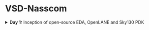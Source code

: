 # VSD-Nasscom

<details>
<summary><b>Day 1:</b>  Inception of open-source EDA, OpenLANE and Sky130 PDK </summary>   
<br>
  <details>
  <summary><b>Day 1:</b>  Introduction to QFN-48,Package,Die,Core and IP's </summary>   
  <br>

![image](https://github.com/user-attachments/assets/58f6da45-1282-499a-89b8-46f8cf8eab01)

The highlighted one is the PROCESSOR/SOC connected along with other peripherals or interfacess .
The entire board can be describes as shown in figure 

![image](https://github.com/user-attachments/assets/ab6dfa84-ecd6-4ca8-8565-3fc9368b617b)

This consists of ADC, DAC, SRAM, UART,VCC/GND,I2C,SDRAM Chip and etc., there are there in typical ardunio board 

If , we open up on chip,it will loook like
![image](https://github.com/user-attachments/assets/e536e46e-0213-4c7d-9109-4d525ec55292)


Lets take an example of package ,QFN-48 .The QFN-48 Package has 48 pins and size of the package as 7mm 
![image](https://github.com/user-attachments/assets/4a11f75d-72b2-486f-b5d5-2a74e2a16b6b)

If we openup the chip we have various kinds of components such as Pads, Die,Core etc.,
![image](https://github.com/user-attachments/assets/17ebda03-7898-4345-a98a-0e0c32038ab8)

Pads: A component through which we can send the signals inside or outside of the chip

Die: defines the entire size of the chip

Core: the centre of the chip  where all the digital logics are placed
![image](https://github.com/user-attachments/assets/d549117d-0a4e-4e79-a238-90f2c21b5b74)

If we take an example of RISC-V,it look like
![image](https://github.com/user-attachments/assets/159f9c5a-ccee-4c9a-a7dd-edd48416946f)
typical chip consists of Pll,AD,DAC,SRAM  and these are called foundaryIPS

![image](https://github.com/user-attachments/assets/9e54cd99-66f8-4aae-9dbd-39221d95d3fe)

FoundaryIPS :Foundry IP refers to intellectual property (IP) blocks and libraries used in foundries, which are companies that manufacture integrated circuits

SOC,SPI Are called MACROS which are purely digital blocks.

In the second lecture we talk about RISC-V Instruction set ,
-------------------------------------------------------------------------------------------------------------------------------------------------------
For example , a c-program thats nedds to be run on computer or  a layout which is the interior of the chip,we need to compile into its assembly language is then converted into machine learning programm which is binary zeros and ones.

![image](https://github.com/user-attachments/assets/109e7823-ed6c-47d6-8f9d-2bfa1e961744)

The another interface which is present between RISC-V AND Layout is Hardware Description Language .We need to implement the RISC-V architecture specification using hdl .

![image](https://github.com/user-attachments/assets/bc2e283c-8d7b-4b7b-adb0-7773152b628c)

the flow starts from architecture and implemented using rtl and rtl to layout .

![image](https://github.com/user-attachments/assets/1d8db591-15a7-4578-9ff5-dc7a4d2af985)

In the third lecture disscused about flow from software applications to hardware 
----------------------------------------------------------------------------------------------------------------------------------------------------------
The software applications enter into a block called  system-software . system software converts the software application programm into binary language.
The major components of system software are operating system(os), Compiler and Assembler
![image](https://github.com/user-attachments/assets/48098144-3002-423e-886b-dae1259136ef)
The operating system is take the app and convert into assembly program and then finally into binary language program
Theoutput of the os is in the functions of C/C++/JAVA etc., these are taken by compiler and converts into Instructions .These instructions are taken by Assembler and converts into binary language.
![image](https://github.com/user-attachments/assets/5a258569-d622-4bb7-926c-9b53d76c3600)

For example
---------------------------------------------
Foa a add instruction ,the output of the assembler is the binary , we need an rtl which implements the spection for implementing the instruction set and rtl is synthesised into an netlist [digital logics],from netlist to hardware is called the physical design implementation of the netlist 
![image](https://github.com/user-attachments/assets/834c8967-a651-4436-8e69-4d1d9a55cc2d)


  </details>

</details>
